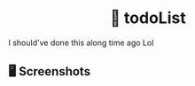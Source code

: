 <center><h1 align="center">📝 todoList</h1></center>

I should've done this along time ago Lol

## 🖥 Screenshots
